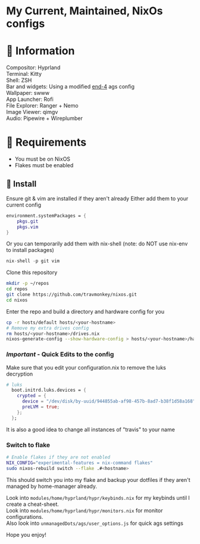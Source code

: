# My Current, Maintained, NixOs configs

# 󰋽  Information
Compositor: Hyprland  
Terminal: Kitty  
Shell: ZSH  
Bar and widgets: Using a modified [end-4](https://github.com/end-4/dots-hyprland) ags config  
Wallpaper: swww  
App Launcher: Rofi  
File Explorer: Ranger + Nemo  
Image Viewer: qimgv  
Audio: Pipewire + Wireplumber  

#    Requirements
- You must be on NixOS
- Flakes must be enabled

## 󰇚 Install

Ensure git & vim are installed if they aren't already
Either add them to your current config
```nix
environment.systemPackages = {
    pkgs.git
    pkgs.vim
}
```
Or you can temporarily add them with nix-shell (note: do NOT use nix-env to install packages)
```nix
nix-shell -p git vim
```

Clone this repository
```sh 
mkdir -p ~/repos
cd repos
git clone https://github.com/travmonkey/nixos.git
cd nixos
```

Enter the repo and build a directory and hardware config for you
```sh
cp -r hosts/default hosts/<your-hostname>
# Remove my extra drives config
rm hosts/<your-hostname>/drives.nix
nixos-generate-config --show-hardware-config > hosts/<your-hostname>/hardware-configuration.nix
```

### *Important* - Quick Edits to the config

Make sure that you edit your configuration.nix to remove the luks decryption
```nix
# luks
  boot.initrd.luks.devices = {
    crypted = {
      device = "/dev/disk/by-uuid/944855ab-af98-457b-8ad7-b38f1d58a168";
      preLVM = true;
    };
  };
```
It is also a good idea to change all instances of "travis" to your name

### Switch to flake

```sh
# Enable flakes if they are not enabled
NIX_CONFIG="experimental-features = nix-command flakes"
sudo nixos-rebuild switch --flake .#<hostname>
```

This should switch you into my flake and backup your dotfiles if they aren't  
managed by home-manager already.

Look into ```modules/home/hyprland/hypr/keybinds.nix``` for my keybinds until I create a cheat-sheet.  
Look into ```modules/home/hyprland/hypr/monitors.nix``` for monitor configurations.  
Also look into ```unmanagedDots/ags/user_options.js``` for quick ags settings

Hope you enjoy!
